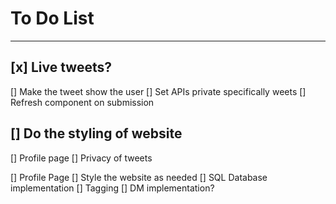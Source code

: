 # To Do List
------------

## [x] Live tweets?

[] Make the tweet show the user
[] Set APIs private specifically weets
[] Refresh component on submission
## [] Do the styling of website
[] Profile page
[] Privacy of tweets

[] Profile Page
[] Style the website as needed
[] SQL Database implementation
[] Tagging
[] DM implementation? 